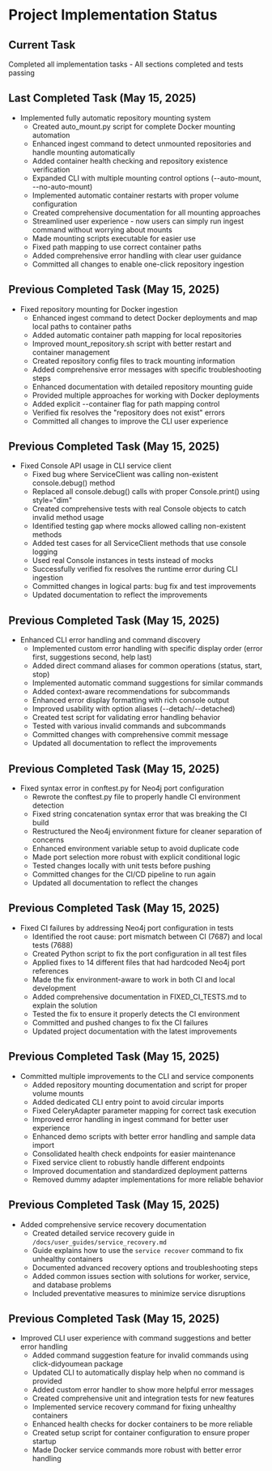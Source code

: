 # Project Implementation Status

## Current Task
Completed all implementation tasks - All sections completed and tests passing

## Last Completed Task (May 15, 2025)
- Implemented fully automatic repository mounting system
  - Created auto_mount.py script for complete Docker mounting automation
  - Enhanced ingest command to detect unmounted repositories and handle mounting automatically
  - Added container health checking and repository existence verification
  - Expanded CLI with multiple mounting control options (--auto-mount, --no-auto-mount)
  - Implemented automatic container restarts with proper volume configuration
  - Created comprehensive documentation for all mounting approaches
  - Streamlined user experience - now users can simply run ingest command without worrying about mounts
  - Made mounting scripts executable for easier use
  - Fixed path mapping to use correct container paths
  - Added comprehensive error handling with clear user guidance
  - Committed all changes to enable one-click repository ingestion

## Previous Completed Task (May 15, 2025)
- Fixed repository mounting for Docker ingestion
  - Enhanced ingest command to detect Docker deployments and map local paths to container paths
  - Added automatic container path mapping for local repositories
  - Improved mount_repository.sh script with better restart and container management
  - Created repository config files to track mounting information
  - Added comprehensive error messages with specific troubleshooting steps
  - Enhanced documentation with detailed repository mounting guide
  - Provided multiple approaches for working with Docker deployments
  - Added explicit --container flag for path mapping control
  - Verified fix resolves the "repository does not exist" errors
  - Committed all changes to improve the CLI user experience

## Previous Completed Task (May 15, 2025)
- Fixed Console API usage in CLI service client
  - Fixed bug where ServiceClient was calling non-existent console.debug() method
  - Replaced all console.debug() calls with proper Console.print() using style="dim"
  - Created comprehensive tests with real Console objects to catch invalid method usage
  - Identified testing gap where mocks allowed calling non-existent methods
  - Added test cases for all ServiceClient methods that use console logging
  - Used real Console instances in tests instead of mocks
  - Successfully verified fix resolves the runtime error during CLI ingestion
  - Committed changes in logical parts: bug fix and test improvements
  - Updated documentation to reflect the improvements

## Previous Completed Task (May 15, 2025)
- Enhanced CLI error handling and command discovery
  - Implemented custom error handling with specific display order (error first, suggestions second, help last)
  - Added direct command aliases for common operations (status, start, stop)
  - Implemented automatic command suggestions for similar commands
  - Added context-aware recommendations for subcommands
  - Enhanced error display formatting with rich console output
  - Improved usability with option aliases (--detach/--detached)
  - Created test script for validating error handling behavior
  - Tested with various invalid commands and subcommands
  - Committed changes with comprehensive commit message
  - Updated all documentation to reflect the improvements

## Previous Completed Task (May 15, 2025)
- Fixed syntax error in conftest.py for Neo4j port configuration
  - Rewrote the conftest.py file to properly handle CI environment detection
  - Fixed string concatenation syntax error that was breaking the CI build
  - Restructured the Neo4j environment fixture for cleaner separation of concerns
  - Enhanced environment variable setup to avoid duplicate code
  - Made port selection more robust with explicit conditional logic
  - Tested changes locally with unit tests before pushing
  - Committed changes for the CI/CD pipeline to run again
  - Updated all documentation to reflect the changes

## Previous Completed Task (May 15, 2025)
- Fixed CI failures by addressing Neo4j port configuration in tests
  - Identified the root cause: port mismatch between CI (7687) and local tests (7688)
  - Created Python script to fix the port configuration in all test files
  - Applied fixes to 14 different files that had hardcoded Neo4j port references
  - Made the fix environment-aware to work in both CI and local development
  - Added comprehensive documentation in FIXED_CI_TESTS.md to explain the solution
  - Tested the fix to ensure it properly detects the CI environment
  - Committed and pushed changes to fix the CI failures
  - Updated project documentation with the latest improvements

## Previous Completed Task (May 15, 2025)
- Committed multiple improvements to the CLI and service components
  - Added repository mounting documentation and script for proper volume mounts
  - Added dedicated CLI entry point to avoid circular imports
  - Fixed CeleryAdapter parameter mapping for correct task execution
  - Improved error handling in ingest command for better user experience
  - Enhanced demo scripts with better error handling and sample data import
  - Consolidated health check endpoints for easier maintenance
  - Fixed service client to robustly handle different endpoints
  - Improved documentation and standardized deployment patterns
  - Removed dummy adapter implementations for more reliable behavior

## Previous Completed Task (May 15, 2025)
- Added comprehensive service recovery documentation
  - Created detailed service recovery guide in `/docs/user_guides/service_recovery.md`
  - Guide explains how to use the `service recover` command to fix unhealthy containers
  - Documented advanced recovery options and troubleshooting steps
  - Added common issues section with solutions for worker, service, and database problems
  - Included preventative measures to minimize service disruptions

## Previous Completed Task (May 15, 2025)
- Improved CLI user experience with command suggestions and better error handling
  - Added command suggestion feature for invalid commands using click-didyoumean package
  - Updated CLI to automatically display help when no command is provided
  - Added custom error handler to show more helpful error messages
  - Created comprehensive unit and integration tests for new features
  - Implemented service recovery command for fixing unhealthy containers
  - Enhanced health checks for docker containers to be more reliable
  - Created setup script for container configuration to ensure proper startup
  - Made Docker service commands more robust with better error handling